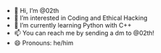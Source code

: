 - 👋 Hi, I’m @02th
- 👀 I’m interested in Coding and Ethical Hacking 
- 🌱 I’m currently learning Python with C++
- 📫 You can reach me by sending a dm to @02th!
- 😄 Pronouns: he/him

<!---
02th/02th is a ✨ special ✨ repository because its `README.md` (this file) appears on your GitHub profile.
You can click the Preview link to take a look at your changes.
--->
